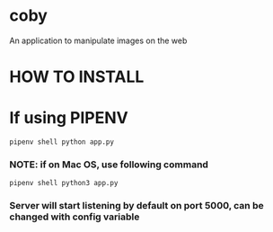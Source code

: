 # coby

An application to manipulate images on the web 

# HOW TO INSTALL 

# If using PIPENV 

`pipenv shell
 python app.py`
 
### NOTE: if on Mac OS, use following command


`pipenv shell
 python3 app.py`
 
 ### Server will start listening by default on port 5000, can be changed with config variable 
